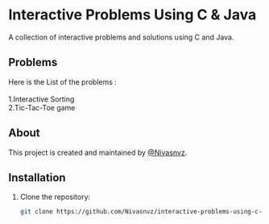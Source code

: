 # Interactive Problems Using C & Java

A collection of interactive problems and solutions using C and Java.

## Problems

Here is the List of the problems :
<br>
<br>
1.Interactive Sorting <br>
2.Tic-Tac-Toe game

## About

This project is created and maintained by [@Nivasnvz](https://github.com/Nivasnvz).

## Installation

1. Clone the repository:
   ```bash
   git clone https://github.com/Nivasnvz/interactive-problems-using-c-java.git
